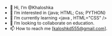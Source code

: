 - 👋 Hi, I’m @Khaloshka
- 👀 I’m interested in {java; HTML; Css; PYTHON} 
- 🌱 I’m currently learning <java , HTML="CSS" />
- 💞️ I’m looking to collaborate on education.
- 📫 How to reach me [kaloshkd555@gmail.com].

<!---
Khaloshka/Khaloshka is a ✨ special ✨ repository because its `README.md` (this file) appears on your GitHub profile.
You can click the Preview link to take a look at your changes.
--->
